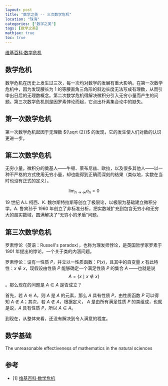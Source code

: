 ```yaml
---
layout: post
title: "数学之美 -- 三次数学危机"
location: "珠海"
categories: ["数学之美"]
tags: [数学之美]
mathjax: true
toc: true
---
```


[维基百科·数学危机](https://zh.wikipedia.org/wiki/%E6%95%B0%E5%AD%A6%E5%8D%B1%E6%9C%BA)


## 数学危机

数学危机在历史上发生过三次，每一次均对数学的发展有重大影响。在第一次数学危机中，因为发现腰长为 1 的等腰直角三角形的斜边长度无法写成有理数，从而引申出日后的无理数概念。第二次数学危机得解决微积分引入无穷小量而产生的问题。第三次数学危机则是因罗素悖论而起，它点出朴素集合论中的缺失。


## 第一次数学危机

第一次数学危机起因于无理数 ${\sqrt {2}}$ 的发现，它的发生使人们对数的认识更进一步。


## 第二次数学危机

无穷小量。微积分的奠基人——牛顿、莱布尼兹、欧拉，以及很多其他人——以一种不严格的方式使用无穷小量，却也能得到正确而深刻的结果（类似地，实数在当时也没有正式的定义）。

$$\lim_{n\to \infty} a_n = 0$$

19 世纪 A.L 柯西、K. 魏尔斯特拉斯等创立了极限论，以极限为基础建立微积分学。A. 鲁宾孙于 1960 年创立了非标准分析，把实数域扩充到包含无穷小和无穷大的超实数域，圆满解决了“无穷小的矛盾”问题。


## 第三次数学危机

罗素悖论（英语：Russell's paradox），也称为理发师悖论，是英国哲学家罗素于 1901 年提出的悖论，一个关于类的内涵问题。

罗素悖论：设有一性质 $P$，并立以一性质函数：$P(x)$，且其中的自变量 $x$ 有此特性：$x\not \in x$，现假设由性质 $P$ 能够确定一个满足性质 $P$ 的集合 $A$ ——也就是说 $$A=\{x \mid x \notin x\}$$。那么现在的问题是 $A\in A$ 是否成立？

首先，若 $A\in A$，则 $A$ 是 $A$ 的元素，那么 $A$ 具有性质 $P$，由性质函数 $P$ 可以得知 $A\not \in A$；其次，若 $A\not \in A$，根据定义， $A$ 是由所有满足性质 $P$ 的类组成，也就是说，$A$ 具有性质 $P$，所以 $A\in A$。

到现在，从整体来看，还没有解决到令人满意的程度。


## 数学基础

The unreasonable effectiveness of mathematics in the natural sciences


## 参考

- [1] [维基百科·数学危机](https://zh.wikipedia.org/wiki/%E6%95%B0%E5%AD%A6%E5%8D%B1%E6%9C%BA)
